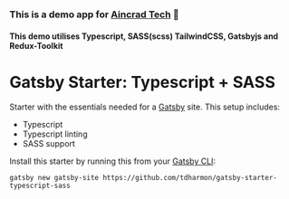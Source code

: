 ### This is a demo app for [Aincrad Tech](https://www.aincradtech.com) 🍊

#### This demo utilises Typescript, SASS(scss) TailwindCSS, Gatsbyjs and Redux-Toolkit

# Gatsby Starter: Typescript + SASS
Starter with the essentials needed for a [Gatsby](https://www.gatsbyjs.org/) site. This setup includes:

- Typescript
- Typescript linting
- SASS support

Install this starter by running this from your [Gatsby CLI](https://next.gatsbyjs.org/tutorial/part-zero/#install-the-gatsby-cli):
```
gatsby new gatsby-site https://github.com/tdharmon/gatsby-starter-typescript-sass
```

